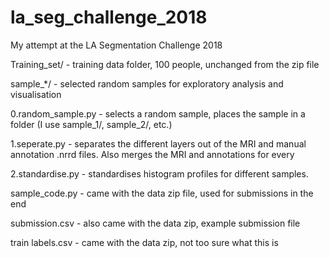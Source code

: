 # la_seg_challenge_2018
My attempt at the LA Segmentation Challenge 2018

Training_set/ - training data folder, 100 people, unchanged from the zip file

sample_*/ - selected random samples for exploratory analysis and visualisation

0.random_sample.py - selects a random sample, places the sample in a folder (I use sample_1/, sample_2/, etc.)

1.seperate.py - separates the different layers out of the MRI and manual annotation .nrrd files. Also merges the MRI and annotations for every 

2.standardise.py - standardises histogram profiles for different samples. 

sample_code.py - came with the data zip file, used for submissions in the end

submission.csv - also came with the data zip, example submission file

train labels.csv - came with the data zip, not too sure what this is